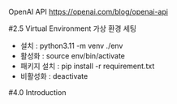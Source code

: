 
OpenAI API
https://openai.com/blog/openai-api

#2.5 Virtual Environment
가상 환경 세팅
- 설치 : python3.11 -m venv ./env
- 활성화 : source env/bin/activate
- 패키지 설치 : pip install -r requirement.txt
- 비활성화 : deactivate

#4.0 Introduction